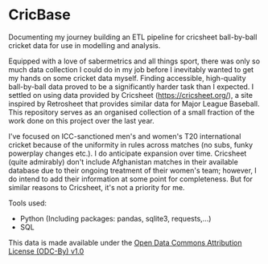 # CricBase
Documenting my journey building an ETL pipeline for cricsheet ball-by-ball cricket data for use in modelling and analysis.

Equipped with a love of sabermetrics and all things sport, there was only so much data collection I could do in my job before I inevitably wanted to get my hands on some cricket data myself. Finding accessible, high-quality ball-by-ball data proved to be a significantly harder task than I expected. I settled on using data provided by Cricsheet (https://cricsheet.org/), a site inspired by Retrosheet that provides similar data for Major League Baseball. This repository serves as an organised collection of a small fraction of the work done on this project over the last year.

I've focused on ICC-sanctioned men's and women's T20 international cricket because of the uniformity in rules across matches (no subs, funky powerplay changes etc.). I do anticipate expansion over time. Cricsheet (quite admirably) don't include Afghanistan matches in their available database due to their ongoing treatment of their women's team; however, I do intend to add their information at some point for completeness. But for similar reasons to Cricsheet, it's not a priority for me.

Tools used:
 - Python (Including packages: pandas, sqlite3, requests,...)
 - SQL

This data is made available under the [Open Data Commons Attribution License (ODC-By) v1.0](https://opendatacommons.org/licenses/by/1-0/)
